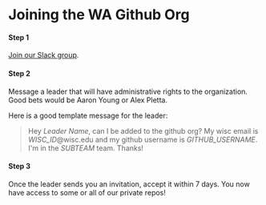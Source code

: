 # Joining the WA Github Org

#### Step 1
[Join our Slack group](/wa_wiki/fundamentals/joining-the-wa-slack-group.html).

#### Step 2
Message a leader that will have administrative rights to the organization. Good bets would be Aaron Young or Alex Pletta.

Here is a good template message for the leader:
> Hey *Leader Name*, can I be added to the github org? My wisc email is *WISC_ID*@wisc.edu and my github username is *GITHUB_USERNAME*. I'm in the *SUBTEAM* team. Thanks!

#### Step 3
Once the leader sends you an invitation, accept it within 7 days. You now have access to some or all of our private repos!